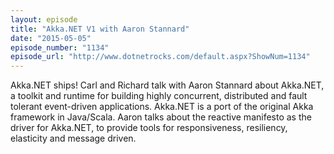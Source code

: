 ```yaml
---
layout: episode
title: "Akka.NET V1 with Aaron Stannard"
date: "2015-05-05"
episode_number: "1134"
episode_url: "http://www.dotnetrocks.com/default.aspx?ShowNum=1134"
---
```


Akka.NET ships! Carl and Richard talk with Aaron Stannard about Akka.NET, a toolkit and runtime for building highly concurrent, distributed and fault tolerant event-driven applications. Akka.NET is a port of the original Akka framework in Java/Scala. Aaron talks about the reactive manifesto as the driver for Akka.NET, to provide tools for responsiveness, resiliency, elasticity and message driven. 
